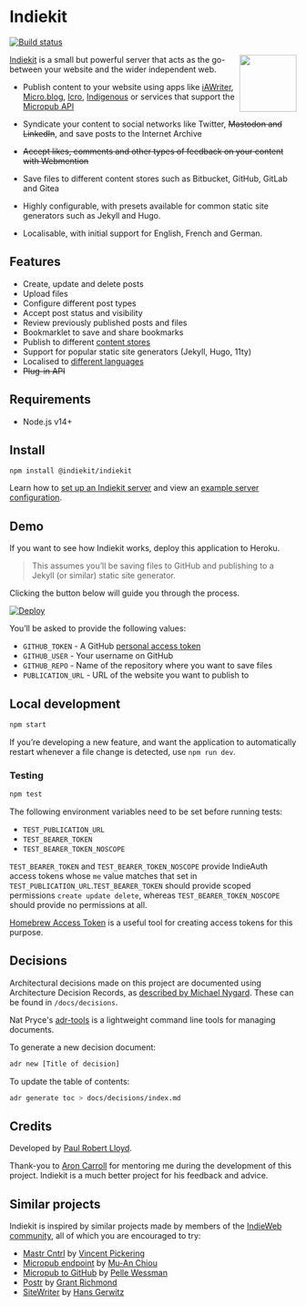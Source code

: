 # Indiekit

[![Build status](https://github.com/getindiekit/indiekit/workflows/build/badge.svg)](https://github.com/getindiekit/indiekit/actions)

<img src="https://avatars.githubusercontent.com/u/68553280?s=200" width="100" height="100" align="right" alt="">

[Indiekit](https://getindiekit.com) is a small but powerful server that acts as the go-between your website and the wider independent web.

* Publish content to your website using apps like [iAWriter](https://ia.net/writer), [Micro.blog](https://micro.blog), [Icro](https://hartl.co/apps/icro/), [Indigenous](https://indigenous.realize.be) or services that support the [Micropub API](https://micropub.spec.indieweb.org)

* Syndicate your content to social networks like Twitter, ~~Mastodon and LinkedIn~~, and save posts to the Internet Archive

* ~~Accept likes, comments and other types of feedback on your content with Webmention~~

* Save files to different content stores such as Bitbucket, GitHub, GitLab and Gitea

* Highly configurable, with presets available for common static site generators such as Jekyll and Hugo.

* Localisable, with initial support for English, French and German.

## Features

* Create, update and delete posts
* Upload files
* Configure different post types
* Accept post status and visibility
* Review previously published posts and files
* Bookmarklet to save and share bookmarks
* Publish to different [content stores](https://getindiekit.com/plug-ins/#content-stores)
* Support for popular static site generators (Jekyll, Hugo, 11ty)
* Localised to [different languages](https://getindiekit.com/docs/localisation/)
* ~~Plug-in API~~

## Requirements

* Node.js v14+

## Install

`npm install @indiekit/indiekit`

Learn how to [set up an Indiekit server](https://getindiekit.com/docs/getting-started/) and view an [example server configuration](https://github.com/paulrobertlloyd/paulrobertlloyd-indiekit/blob/main/index.js).

## Demo

If you want to see how Indiekit works, deploy this application to Heroku.

> This assumes you’ll be saving files to GitHub and publishing to a Jekyll (or similar) static site generator.

Clicking the button below will guide you through the process.

[![Deploy](https://www.herokucdn.com/deploy/button.svg)](https://heroku.com/deploy?template=https://github.com/getindiekit/indiekit/tree/main)

You’ll be asked to provide the following values:

* `GITHUB_TOKEN` - A GitHub [personal access token](https://github.com/settings/tokens)
* `GITHUB_USER` - Your username on GitHub
* `GITHUB_REPO` - Name of the repository where you want to save files
* `PUBLICATION_URL` - URL of the website you want to publish to

## Local development

```sh
npm start
```

If you’re developing a new feature, and want the application to automatically restart whenever a file change is detected, use `npm run dev`.

### Testing

```sh
npm test
```

The following environment variables need to be set before running tests:

* `TEST_PUBLICATION_URL`
* `TEST_BEARER_TOKEN`
* `TEST_BEARER_TOKEN_NOSCOPE`

`TEST_BEARER_TOKEN` and `TEST_BEARER_TOKEN_NOSCOPE` provide IndieAuth access tokens whose `me` value matches that set in `TEST_PUBLICATION_URL`.`TEST_BEARER_TOKEN` should provide scoped permissions `create update delete`, whereas `TEST_BEARER_TOKEN_NOSCOPE` should provide no permissions at all.

[Homebrew Access Token](https://gimme-a-token.5eb.nl) is a useful tool for creating access tokens for this purpose.

## Decisions

Architectural decisions made on this project are documented using Architecture Decision Records, as [described by Michael Nygard](http://thinkrelevance.com/blog/2011/11/15/documenting-architecture-decisions). These can be found in `/docs/decisions`.

Nat Pryce's [adr-tools](https://github.com/npryce/adr-tools) is a lightweight command line tools for managing documents.

To generate a new decision document:

```sh
adr new [Title of decision]
```

To update the table of contents:

```sh
adr generate toc > docs/decisions/index.md
```

## Credits

Developed by [Paul Robert Lloyd](https://paulrobertlloyd.com).

Thank-you to [Aron Carroll](https://aroncarroll.com) for mentoring me during the development of this project. Indiekit is a much better project for his feedback and advice.

## Similar projects

Indiekit is inspired by similar projects made by members of the [IndieWeb community](https://indieweb.org), all of which you are encouraged to try:

* [Mastr Cntrl](https://github.com/vipickering/mastr-cntrl) by [Vincent Pickering](https://vincentp.me)
* [Micropub endpoint](https://github.com/muan/micropub-endpoint) by [Mu-An Chiou](https://muan.co)
* [Micropub to GitHub](https://github.com/voxpelli/webpage-micropub-to-github) by [Pelle Wessman](https://kodfabrik.se)
* [Postr](https://github.com/grantcodes/postr) by [Grant Richmond](https://grant.codes)
* [SiteWriter](https://github.com/gerwitz/sitewriter) by [Hans Gerwitz](https://hans.gerwitz.com)
